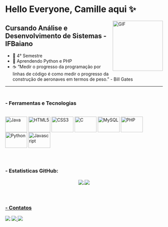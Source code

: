# Hello Everyone, Camille aqui ✨

<img align="right" alt="GIF" height="160px" src="https://i.pinimg.com/originals/75/8f/1c/758f1cd8cede9c3e4711306fc030f4ce.gif"/>

## Cursando Análise e Desenvolvimento de Sistemas - IFBaiano
- 💜 4° Semestre
- 🌙 Aprendendo Python e PHP 
- ☕ “Medir o progresso da programação por linhas de código é como medir o progresso da<br>construção de aeronaves em termos de peso.” - Bill Gates

---

### <br> - Ferramentas e Tecnologias
<div style="display: inline_block"><br>
  <img align="center" alt="Java" height="50" width="70" src="https://cdn.jsdelivr.net/gh/devicons/devicon/icons/java/java-original.svg" />
  <img align="center" alt="HTML5" height="50" width="70" src="https://cdn.jsdelivr.net/gh/devicons/devicon/icons/html5/html5-original.svg" />
  <img align="center" alt="CSS3" height="50" width="70" src="https://cdn.jsdelivr.net/gh/devicons/devicon/icons/css3/css3-original.svg" />
  <img align="center" alt="C" height="50" width="70" src="https://cdn.jsdelivr.net/gh/devicons/devicon/icons/c/c-original.svg" />
  <img align="center" alt="MySQL" height="50" width="70" src="https://cdn.jsdelivr.net/gh/devicons/devicon/icons/mysql/mysql-original-wordmark.svg" />
  <img align="center" alt="PHP" height="50" width="70" src="https://cdn.jsdelivr.net/gh/devicons/devicon/icons/php/php-original.svg" />
  <img align="center" alt="Python" height="50" width="70" src="https://cdn.jsdelivr.net/gh/devicons/devicon/icons/python/python-original.svg" />
  <img align="center" alt="Javascript" height="50" width="70" src="https://cdn.jsdelivr.net/gh/devicons/devicon/icons/javascript/javascript-original.svg" />
  </div>


### <br><br> - Estatisticas GitHub:
<div align="center">
  <a href="https://github.com/millyvasc">
  <img align="center" src="https://github-readme-stats.vercel.app/api?username=millyvasc&show_icons=true&theme=radical&include_all_commits=true&count_private=true"/>
  <img align="center" src="https://github-readme-stats.vercel.app/api/top-langs/?username=millyvasc&theme=radical&layout=compact&line_height=40&hide=css"/>
</div>
  
  
### <br><br> - Contatos
<div>
  <a href= "https://instagram.com/millyvasc" target="_blank"><img src="https://img.shields.io/badge/-Instagram-%23E4405F?style=for-the-badge&logo=instagram&logoColor=white" target="_blank"></a>
  <a href= "mailto:camillejaninecte@gmail.com"><img src="https://img.shields.io/badge/Gmail-D14836?style=for-the-badge&logo=gmail&logoColor=white" target="_blank"</a>
  <a href= "https://www.linkedin.com/in/camille-janine-306198268/" target="_blank"><img src="https://img.shields.io/badge/-LinkedIn-%230077B5?style=for-the-badge&logo=linkedin&logoColor=white" target="_blank"></a>   
  <!--<a href= ""><img src="https://img.shields.io/badge/Discord-7289DA?style=for-the-badge&logo=discord&logoColor=white" target="_blank"</a>-->
</div>
 
